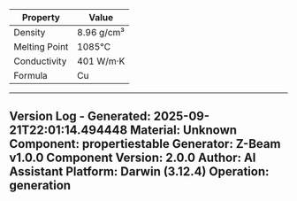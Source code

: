 | Property | Value |
|----------|-------|
| Density | 8.96 g/cm³ |
| Melting Point | 1085°C |
| Conductivity | 401 W/m·K |
| Formula | Cu |


---
Version Log - Generated: 2025-09-21T22:01:14.494448
Material: Unknown
Component: propertiestable
Generator: Z-Beam v1.0.0
Component Version: 2.0.0
Author: AI Assistant
Platform: Darwin (3.12.4)
Operation: generation
---